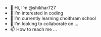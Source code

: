 - 👋 Hi, I’m @shikhar727
- 👀 I’m interested in coding
- 🌱 I’m currently learning choithram school
- 💞️ I’m looking to collaborate on ...
- 📫 How to reach me ...

<!---
shikhar727/shikhar727 is a ✨ special ✨ repository because its `README.md` (this file) appears on your GitHub profile.
You can click the Preview link to take a look at your changes.
--->
